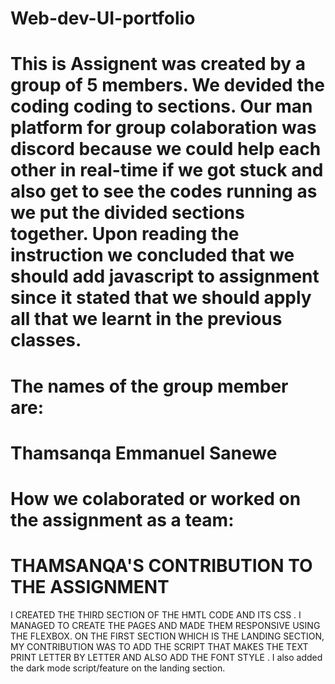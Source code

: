 # Web-dev-UI-portfolio
# This is Assignent was created by a group of 5 members. We devided the coding coding to sections. Our man platform for group colaboration was discord because we could help each other in real-time if we got stuck and also get to see the codes running as we put the divided sections together. Upon reading the instruction we concluded that we should add javascript to assignment since it stated that we should apply all that we learnt in the previous classes.

# The names of the group member are:

# Thamsanqa Emmanuel Sanewe
#
#
#
#


# How we colaborated or worked on the assignment as a team:

# THAMSANQA'S CONTRIBUTION TO THE ASSIGNMENT
I CREATED THE THIRD SECTION OF THE HMTL CODE AND ITS CSS . I MANAGED TO CREATE THE PAGES AND MADE THEM RESPONSIVE USING THE FLEXBOX.
ON THE FIRST SECTION WHICH IS THE LANDING SECTION, MY CONTRIBUTION WAS TO ADD THE SCRIPT THAT MAKES THE TEXT PRINT LETTER BY LETTER AND ALSO ADD THE FONT STYLE . I also added the dark mode script/feature  on the landing section.
